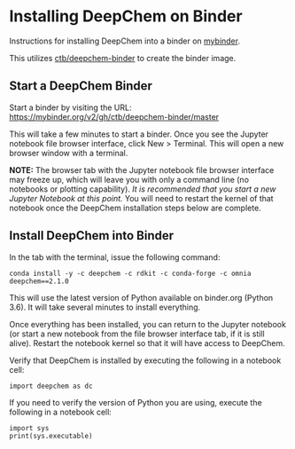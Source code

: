 # Installing DeepChem on Binder

Instructions for installing DeepChem into a
binder on [mybinder](https://mybinder.org/).

This utilizes [ctb/deepchem-binder](https://github.com/ctb/deepchem-binder)
to create the binder image.

## Start a DeepChem Binder

Start a binder by visiting the URL: 
<https://mybinder.org/v2/gh/ctb/deepchem-binder/master>

This will take a few minutes to start a binder.
Once you see the Jupyter notebook file browser 
interface, click New > Terminal. This will open 
a new browser window with a terminal.

**NOTE:** The browser tab with the Jupyter 
notebook file browser interface may freeze up, 
which will leave you with only a command line
(no notebooks or plotting capability). _It is 
recommended that you start a new Jupyter Notebook
at this point._ You will need to restart the kernel 
of that notebook once the DeepChem installation steps
below are complete.

## Install DeepChem into Binder

In the tab with the terminal, issue the following command:

```
conda install -y -c deepchem -c rdkit -c conda-forge -c omnia deepchem==2.1.0
```

This will use the latest version of Python available
on binder.org (Python 3.6). It will take several minutes
to install everything.

Once everything has been installed, you can return
to the Jupyter notebook (or start a new notebook from
the file browser interface tab, if it is still alive).
Restart the notebook kernel so that it will have access
to DeepChem.

Verify that DeepChem is installed by executing the 
following in a notebook cell:

```
import deepchem as dc
```

If you need to verify the version of Python you are
using, execute the following in a notebook cell:

```
import sys
print(sys.executable)
```


